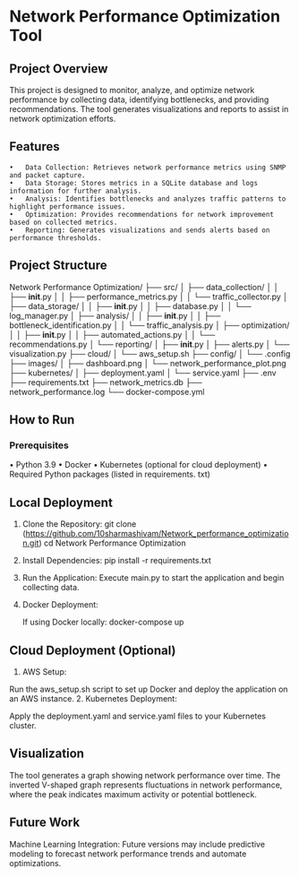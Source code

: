 # Network Performance Optimization Tool

## Project Overview

This project is designed to monitor, analyze, and optimize network performance by collecting data, identifying bottlenecks, and providing recommendations. The tool generates visualizations and reports to assist in network optimization efforts.

## Features

	•	Data Collection: Retrieves network performance metrics using SNMP and packet capture.
	•	Data Storage: Stores metrics in a SQLite database and logs information for further analysis.
	•	Analysis: Identifies bottlenecks and analyzes traffic patterns to highlight performance issues.
	•	Optimization: Provides recommendations for network improvement based on collected metrics.
	•	Reporting: Generates visualizations and sends alerts based on performance thresholds.

## Project Structure

Network Performance Optimization/
├── src/
│   ├── data_collection/
│   │   ├── __init__.py
│   │   ├── performance_metrics.py
│   │   └── traffic_collector.py
│   ├── data_storage/
│   │   ├── __init__.py
│   │   ├── database.py
│   │   └── log_manager.py
│   ├── analysis/
│   │   ├── __init__.py
│   │   ├── bottleneck_identification.py
│   │   └── traffic_analysis.py
│   ├── optimization/
│   │   ├── __init__.py
│   │   ├── automated_actions.py
│   │   └── recommendations.py
│   └── reporting/
│       ├── __init__.py
│       ├── alerts.py
│       └── visualization.py
├── cloud/
│   └── aws_setup.sh
├── config/
│   └── .config
├── images/
│   ├── dashboard.png
│   └── network_performance_plot.png
├── kubernetes/
│   ├── deployment.yaml
│   └── service.yaml
├── .env
├── requirements.txt
├── network_metrics.db
├── network_performance.log
└── docker-compose.yml

## How to Run

### Prerequisites

• Python 3.9
• Docker
• Kubernetes (optional for cloud deployment)
• Required Python packages (listed in requirements. txt)

## Local Deployment
1. Clone the Repository:
    git clone (https://github.com/10sharmashivam/Network_performance_optimization.git)
    cd Network Performance Optimization

2. Install Dependencies:
    pip install -r requirements.txt

3. Run the Application:
Execute main.py to start the application and begin collecting data.

4.	Docker Deployment:
    
    If using Docker locally:
        docker-compose up

## Cloud Deployment (Optional)

1.	AWS Setup:

Run the aws_setup.sh script to set up Docker and deploy the application on an AWS instance.
2.	Kubernetes Deployment:

Apply the deployment.yaml and service.yaml files to your Kubernetes cluster.

## Visualization

The tool generates a graph showing network performance over time. The inverted V-shaped graph represents fluctuations in network performance, where the peak indicates maximum activity or potential bottleneck.

## Future Work

Machine Learning Integration: Future versions may include predictive modeling to forecast network performance trends and automate optimizations.
